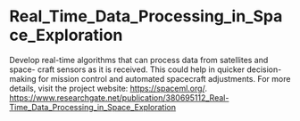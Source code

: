 # Real_Time_Data_Processing_in_Space_Exploration
Develop real-time algorithms that can process data from satellites and space- craft sensors as it is received. This could help in quicker decision-making for mission control and automated spacecraft adjustments. For more details, visit the project website: https://spaceml.org/.
https://www.researchgate.net/publication/380695112_Real-Time_Data_Processing_in_Space_Exploration
